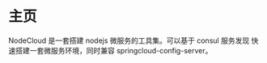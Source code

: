 <!-- TITLE: 主页 -->
<!-- SUBTITLE: 欢迎访问 NODE CLOUD WIKI -->

# 主页

NodeCloud 是一套搭建 nodejs 微服务的工具集。可以基于 consul 服务发现 快速搭建一套微服务环境，同时兼容 springcloud-config-server。